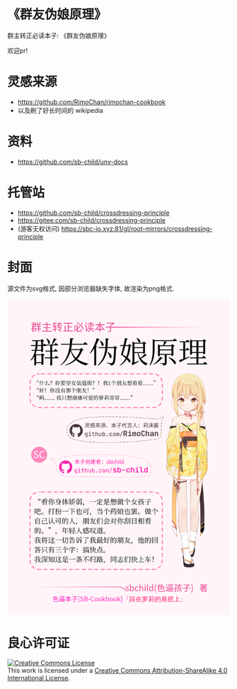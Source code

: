 # 《群友伪娘原理》
群主转正必读本子: 《群友伪娘原理》

欢迎pr!

# 灵感来源
+ https://github.com/RimoChan/rimochan-cookbook
+ 以及刷了好长时间的 wikipedia

# 资料
+ https://github.com/sb-child/unv-docs

# 托管站
+ https://github.com/sb-child/crossdressing-principle
+ https://gitee.com/sb-child/crossdressing-principle
+ (游客无权访问) https://sbc-io.xyz:81/gl/root-mirrors/crossdressing-principle

# 封面
源文件为svg格式, 因部分浏览器缺失字体, 故渲染为png格式.

<img src="cover.png" />

# 良心许可证
<a rel="license" href="http://creativecommons.org/licenses/by-sa/4.0/"><img alt="Creative Commons License" style="border-width:0" src="https://i.creativecommons.org/l/by-sa/4.0/88x31.png" /></a><br />This work is licensed under a <a rel="license" href="http://creativecommons.org/licenses/by-sa/4.0/">Creative Commons Attribution-ShareAlike 4.0 International License</a>.
